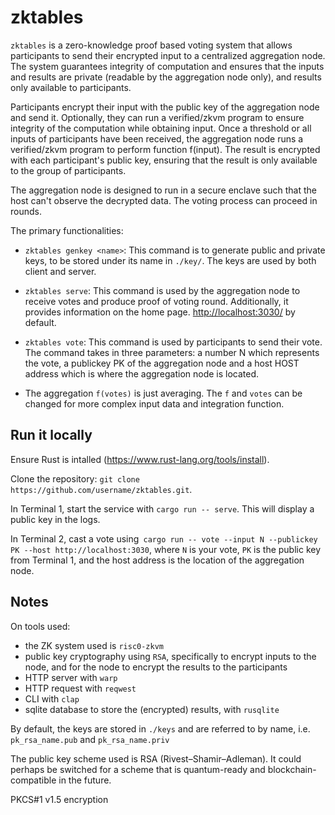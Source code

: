 # zktables

`zktables` is a zero-knowledge proof based voting system that allows participants to send their encrypted input to a centralized aggregation node. The system guarantees integrity of computation and ensures that the inputs and results are private (readable by the aggregation node only), and results only available to participants.

Participants encrypt their input with the public key of the aggregation node and send it. Optionally, they can run a verified/zkvm program to ensure integrity of the computation while obtaining input. Once a threshold or all inputs of participants have been received, the aggregation node runs a verified/zkvm program to perform function f(input). The result is encrypted with each participant's public key, ensuring that the result is only available to the group of participants.

The aggregation node is designed to run in a secure enclave such that the host can't observe the decrypted data. The voting process can proceed in rounds.

The primary functionalities:

- `zktables genkey <name>`: This command is to generate public and private keys, to be stored under its name in `./key/`. The keys are used by both client and server.

- `zktables serve`: This command is used by the aggregation node to receive votes and produce proof of voting round. Additionally, it provides information on the home page. <http://localhost:3030/> by default.

- `zktables vote`: This command is used by participants to send their vote. The command takes in three parameters: a number N which represents the vote, a publickey PK of the aggregation node and a host HOST address which is where the aggregation node is located.

- The aggregation `f(votes)` is just averaging. The `f` and `votes` can be changed for more complex input data and integration function.


## Run it locally

Ensure Rust is intalled (<https://www.rust-lang.org/tools/install>).

Clone the repository: `git clone https://github.com/username/zktables.git`.

In Terminal 1, start the service with `cargo run -- serve`. This will display a public key in the logs.

In Terminal 2, cast a vote using` cargo run -- vote --input N --publickey PK --host http://localhost:3030`, where `N` is your vote, `PK` is the public key from Terminal 1, and the host address is the location of the aggregation node.


## Notes

On tools used:

- the ZK system used is `risc0-zkvm`
- public key cryptography using `RSA`, specifically to encrypt inputs to the node, and for the node to encrypt the results to the participants
- HTTP server with `warp`
- HTTP request with `reqwest`
- CLI with `clap`
- sqlite database to store the (encrypted) results, with `rusqlite`

By default, the keys are stored in `./keys` and are referred to by name, i.e. `pk_rsa_name.pub` and `pk_rsa_name.priv`

The public key scheme used is RSA (Rivest–Shamir–Adleman). It could perhaps be switched for a scheme that is quantum-ready and blockchain-compatible in the future.

PKCS#1 v1.5 encryption